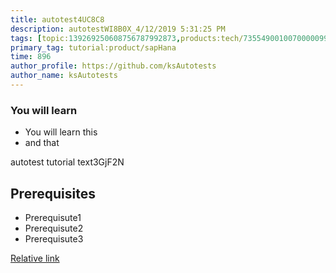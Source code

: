 ```yaml
---
title: autotest4UC8C8
description: autotestWI8B0X_4/12/2019 5:31:25 PM
tags: [topic:139269250608756787992873,products:tech/73554900100700000996,tutorial:experience/advanced]
primary_tag: tutorial:product/sapHana
time: 896
author_profile: https://github.com/ksAutotests
author_name: ksAutotests
---
```

### You will learn
- You will learn this
- and that

autotest tutorial text3GjF2N

## Prerequisites
- Prerequisute1
- Prerequisute2
- Prerequisute3

[Relative link](autotest_tutorialuzf6w1)
